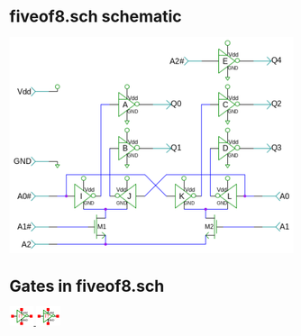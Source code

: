 # fiveof8.sch schematic
![fiveof8.sch](fiveof8.png)
# Gates in fiveof8.sch
[ ![not](not-sym.png) ](not.html)
[ ![notp](notp-sym.png) ](notp.html)

